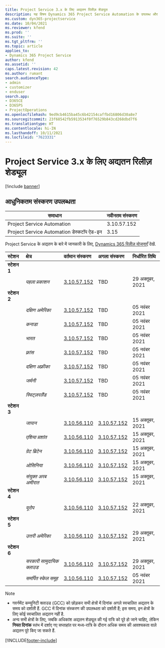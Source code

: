 ```yaml
---
title: Project Service 3.x के लिए अद्यतन रिलीज़ शेड्यूल
description: यह विषय Dynamics 365 Project Service Automation के उपलब्ध और आगामी रिलीज़ के बारे में जानकारी प्रदान करता है.
ms.custom: dyn365-projectservice
ms.date: 10/04/2021
ms.reviewer: kfend
ms.prod: ''
ms.suite: ''
ms.tgt_pltfrm: ''
ms.topic: article
applies_to:
- Dynamics 365 Project Service
author: kfend
ms.assetid: ''
caps.latest.revision: 42
ms.author: rumant
search.audienceType:
- admin
- customizer
- enduser
search.app:
- D365CE
- D365PS
- ProjectOperations
ms.openlocfilehash: 9ed9cb4615ba45c6b42154caffbd16806d30a8e7
ms.sourcegitcommit: 23f68542fb5913534f0f76529b843cd268dbd7f6
ms.translationtype: HT
ms.contentlocale: hi-IN
ms.lasthandoff: 10/11/2021
ms.locfileid: "7623331"
---
```

# <a name="update-release-schedule-for-project-service-3x"></a>Project Service 3.x के लिए अद्यतन रिलीज़ शेड्यूल

[!include [banner](../includes/psa-now-project-operations.md)]

## <a name="latest-version-availability"></a>आधुनिकतम संस्करण उपलब्धता

| समाधान  | नवीनतम संस्करण |
|-------|----|
| Project Service Automation    | 3.10.57.152 |
| Project Service Automation डेस्कटॉप ऐड-इन                | 3.15          |

Project Service के अद्यतन के बारे में जानकारी के लिए, [Dynamics 365 रिलीज़ योजनाएँ](/dynamics365/release-plans/) देखें. 

| स्टेशन  | क्षेत्र | वर्तमान संस्करण | अगला संस्करण |  निर्धारित तिथि
| :---   | :---   | :---   | :---   |:---   |         
|<strong>स्टेशन 1</strong> | |  |  | |
| | <i>पहला प्रकाशन</i> | [3.10.57.152](whats-new-ur-36.md) | TBD | 29 अक्तूबर, 2021
|<strong>स्टेशन 2</strong> | |  |  | |
| | <i>दक्षिण अमेरिका</i> | [3.10.57.152](whats-new-ur-36.md) | TBD | 05 नवंबर 2021
| | <i>कनाडा</i> | [3.10.57.152](whats-new-ur-36.md) | TBD | 05 नवंबर 2021
| | <i>भारत</i> | [3.10.57.152](whats-new-ur-36.md) | TBD | 05 नवंबर 2021
| | <i>फ़्रांस</i> | [3.10.57.152](whats-new-ur-36.md) | TBD | 05 नवंबर 2021
| | <i>दक्षिण अफ़्रीका</i> | [3.10.57.152](whats-new-ur-36.md) | TBD | 05 नवंबर 2021
| | <i>जर्मनी</i> | [3.10.57.152](whats-new-ur-36.md) | TBD | 05 नवंबर 2021
| | <i>स्विट्ज़रलैंड</i> | [3.10.57.152](whats-new-ur-36.md) | TBD | 05 नवंबर 2021
|<strong>स्टेशन 3</strong> | |  |  | |
| | <i>जापान</i> | [3.10.56.110](whats-new-ur-35.md) | [3.10.57.152](whats-new-ur-36.md) | 15 अक्तूबर, 2021
| | <i>एशिया प्रशांत</i> | [3.10.56.110](whats-new-ur-35.md) | [3.10.57.152](whats-new-ur-36.md) | 15 अक्तूबर, 2021
| | <i>ग्रेट ब्रिटेन</i> | [3.10.56.110](whats-new-ur-35.md) | [3.10.57.152](whats-new-ur-36.md) | 15 अक्तूबर, 2021
| | <i>ओसिनिया</i> | [3.10.56.110](whats-new-ur-35.md) | [3.10.57.152](whats-new-ur-36.md) | 15 अक्तूबर, 2021
| | <i>संयुक्त अरब अमीरात</i> | [3.10.56.110](whats-new-ur-35.md) | [3.10.57.152](whats-new-ur-36.md) | 15 अक्तूबर, 2021
|<strong>स्टेशन 4</strong> | |  |  | |
| | <i>यूरोप</i> | [3.10.56.110](whats-new-ur-35.md) | [3.10.57.152](whats-new-ur-36.md) | 22 अक्तूबर, 2021
|<strong>स्टेशन 5</strong> | |  |  | |
| | <i>उत्तरी अमेरिका</i> | [3.10.56.110](whats-new-ur-35.md) | [3.10.57.152](whats-new-ur-36.md) | 29 अक्तूबर, 2021
|<strong>स्टेशन 6</strong> | |  |  | |
| | <i>सरकारी सामुदायिक क्लाउड</i> | [3.10.56.110](whats-new-ur-35.md) | [3.10.57.152](whats-new-ur-36.md) | 29 अक्तूबर, 2021
| | <i>समर्पित स्केल समूह</i> | [3.10.56.110](whats-new-ur-35.md) | [3.10.57.152](whats-new-ur-36.md) | 05 नवंबर 2021


>[!Note]
> - गवर्नमेंट कम्युनिटी क्लाउड (GCC) को छोड़कर सभी क्षेत्रों में दिनांक अगले स्वचालित अद्यतन के समय को दर्शाती हैं. GCC में दिनांक संस्करण की उपलब्धता को दर्शाती हैं; इस समय, इन क्षेत्रों के लिए कोई स्वचालित अद्यतन नहीं है.
> - अन्य सभी क्षेत्रों के लिए, जबकि अधिकांश अद्यतन शेड्यूल की गई रात्रि को पूरे हो जाने चाहिए, लेकिन **नियत दिनांक** स्तंभ में दर्शाए गए सप्ताहांत पर मध्य-रात्रि के दौरान अधिक समय की आवश्यकता वाले अद्यतन पूरे किए जा सकते हैं.


[!INCLUDE[footer-include](../includes/footer-banner.md)]
